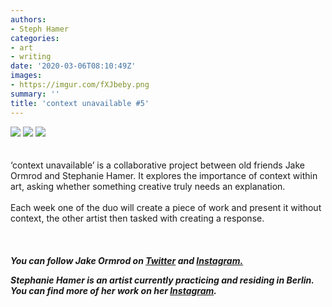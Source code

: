 ```yaml
---
authors:
- Steph Hamer
categories:
- art
- writing
date: '2020-03-06T08:10:49Z'
images:
- https://imgur.com/fXJbeby.png
summary: ''
title: 'context unavailable #5'
---
```

![](https://imgur.com/fXJbeby.png "")
![](https://imgur.com/Xuh8K5G.png "")
![](https://imgur.com/X2ZcZUK.png "")
<br>
<br>
<br>
‘context unavailable’ is a collaborative project between old friends Jake Ormrod and Stephanie Hamer. It explores the importance of context within art, asking whether something creative truly needs an explanation.<br>
<br>
Each week one of the duo will create a piece of work and present it without context, the other artist then tasked with creating a response.<br>
<br>
<br>
<br>
**_You can follow Jake Ormrod on [Twitter](https://twitter.com/Jake_Ormrod "") and [Instagram.](https://www.instagram.com/generationzer0mag/ "")_**

_**Stephanie Hamer is an artist currently practicing and residing in Berlin. You can find more of her work on her [Instagram](https://www.instagram.com/stephanie__hamer/ "").**_